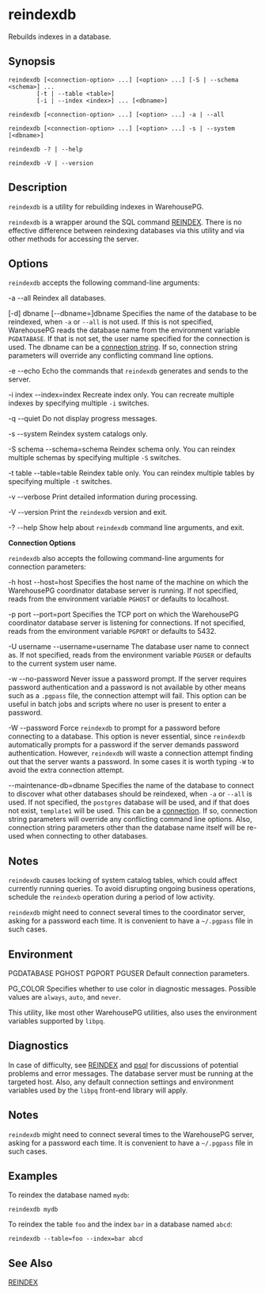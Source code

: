 # reindexdb 

Rebuilds indexes in a database.

## <a id="section2"></a>Synopsis 

``` {#client_util_synopsis}
reindexdb [<connection-option> ...] [<option> ...] [-S | --schema <schema>] ...
        [-t | --table <table>] 
        [-i | --index <index>] ... [<dbname>]

reindexdb [<connection-option> ...] [<option> ...] -a | --all

reindexdb [<connection-option> ...] [<option> ...] -s | --system [<dbname>]

reindexdb -? | --help

reindexdb -V | --version
```

## <a id="section3"></a>Description 

`reindexdb` is a utility for rebuilding indexes in WarehousePG.

`reindexdb` is a wrapper around the SQL command [REINDEX](../../ref_guide/sql_commands/REINDEX.html). There is no effective difference between reindexing databases via this utility and via other methods for accessing the server.

## <a id="section4"></a>Options 

`reindexdb` accepts the following command-line arguments:

-a
--all
Reindex all databases.

\[-d\] dbname
\[--dbname=\]dbname
Specifies the name of the database to be reindexed, when `-a` or `--all` is not used. If this is not specified, WarehousePG reads the database name from the environment variable `PGDATABASE`. If that is not set, the user name specified for the connection is used. The dbname can be a [connection string](https://www.postgresql.org/docs/12/libpq-connect.html#LIBPQ-CONNSTRING). If so, connection string parameters will override any conflicting command line options.

-e
--echo
Echo the commands that `reindexdb` generates and sends to the server.

-i index
--index=index
Recreate index only. You can recreate multiple indexes by specifying multiple `-i` switches.

-q
--quiet
Do not display progress messages.

-s
--system
Reindex system catalogs only.

-S schema 
--schema=schema
Reindex schema only. You can reindex multiple schemas by specifying multiple `-S` switches.

-t table
--table=table
Reindex table only. You can reindex multiple tables by specifying multiple `-t` switches.

-v
--verbose
Print detailed information during processing.

-V
--version
Print the `reindexdb` version and exit.

-?
--help
Show help about `reindexdb` command line arguments, and exit.

**Connection Options**

`reindexdb` also accepts the following command-line arguments for connection parameters:

-h host
--host=host
Specifies the host name of the machine on which the WarehousePG coordinator database server is running. If not specified, reads from the environment variable `PGHOST` or defaults to localhost.

-p port
--port=port
Specifies the TCP port on which the WarehousePG coordinator database server is listening for connections. If not specified, reads from the environment variable `PGPORT` or defaults to 5432.

-U username
--username=username
The database user name to connect as. If not specified, reads from the environment variable `PGUSER` or defaults to the current system user name.

-w
--no-password
Never issue a password prompt. If the server requires password authentication and a password is not available by other means such as a `.pgpass` file, the connection attempt will fail. This option can be useful in batch jobs and scripts where no user is present to enter a password.

-W
--password
Force `reindexdb` to prompt for a password before connecting to a database.
This option is never essential, since `reindexdb` automatically prompts for a password if the server demands password authentication. However, `reindexdb` will waste a connection attempt finding out that the server wants a password. In some cases it is worth typing `-W` to avoid the extra connection attempt.

--maintenance-db=dbname
Specifies the name of the database to connect to discover what other databases should be reindexed, when `-a` or `--all` is used. If not specified, the `postgres` database will be used, and if that does not exist, `template1` will be used. This can be a [connection](https://www.postgresql.org/docs/12/libpq-connect.html#LIBPQ-CONNSTRING). If so, connection string parameters will override any conflicting command line options. Also, connection string parameters other than the database name itself will be re-used when connecting to other databases.

## <a id="section6"></a>Notes 

`reindexdb` causes locking of system catalog tables, which could affect currently running queries. To avoid disrupting ongoing business operations, schedule the `reindexb` operation during a period of low activity.

`reindexdb` might need to connect several times to the coordinator server, asking for a password each time. It is convenient to have a `~/.pgpass` file in such cases.

## <a id="section6e"></a>Environment

PGDATABASE
PGHOST
PGPORT
PGUSER
Default connection parameters.

PG_COLOR
Specifies whether to use color in diagnostic messages. Possible values are `always`, `auto`, and `never`.

This utility, like most other WarehousePG utilities, also uses the environment variables supported by `libpq`.

## <a id="section6d"></a>Diagnostics

In case of difficulty, see [REINDEX](../../ref_guide/sql_commands/REINDEX.html) and [psql](psql.html) for discussions of potential problems and error messages. The database server must be running at the targeted host. Also, any default connection settings and environment variables used by the `libpq` front-end library will apply.

## <a id="section6n"></a>Notes

`reindexdb` might need to connect several times to the WarehousePG server, asking for a password each time. It is convenient to have a `~/.pgpass` file in such cases.

## <a id="section7"></a>Examples 

To reindex the database named `mydb`:

```
reindexdb mydb
```

To reindex the table `foo` and the index `bar` in a database named `abcd`:

```
reindexdb --table=foo --index=bar abcd
```

## <a id="section8"></a>See Also 

[REINDEX](../../ref_guide/sql_commands/REINDEX.html)

